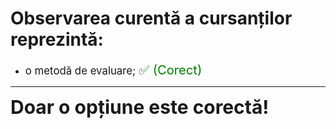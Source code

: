# Observarea curentă a cursanților reprezintă:

- <span style="font-size: larger;">o metodă de evaluare; <span style="color: green; font-size: larger;">✅ (Corect)</span></span>

---

<span style="font-size: 30px; font-weight: bold;">**Doar o opțiune este corectă!**</span>